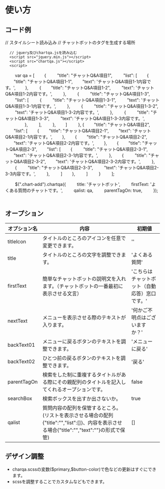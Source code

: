 <div>
  <h1>使い方</h3>
  <div>
    <h2>コード例</h2>
    <div>
       // スタイルシート読み込み
      <link rel="stylesheet" href="chartqa.css">
      // チャットボットのタグを生成する場所
      <div class="chart-add"><!--  --></div>

      // jquery及びchartqa.jsを読み込む
      <script src="jquery.min.js"></script>
      <script src="chartqa.js"></script>
      <script>
   　　 var qa = [
      　　{
       　　 "title": "チャットQ&A項目1",
       　　 "list": [
          　　{
            　　"title": "チャットQ&A項目1-1",
            　　"text": 'チャットQ&A項目1-1内容です。',
          　　},
         　　 {
            　　"title": "チャットQ&A項目1-2",
           　　 "text": 'チャットQ&A項目1-2内容です。',
         　　 },
         　　 {
          　　  "title": "チャットQ&A項目1-3",
          　　  "list": [
           　　   {
           　　     "title": "チャットQ&A項目1-3-1",
           　　     "text": 'チャットQ&A項目1-3-1内容です。',
           　　   },
           　　   {
               　　 "title": "チャットQ&A項目1-3-2",
               　　 "text": 'チャットQ&A項目1-3-2内容です。',
            　　  },
         　　     {
         　　       "title": "チャットQ&A項目1-3-3",
     　　           "text": 'チャットQ&A項目1-3-3内容です。',
   　　 　　      },
     　　       ],
     　　     },
        　　]
     　　 }, {
        　　"title": "チャットQ&A項目2",
        　　"list": [
          　　{
            　　"title": "チャットQ&A項目2-1",
            　　"text": 'チャットQ&A項目2-1内容です。',
          　　},
          　　{
            　　"title": "チャットQ&A項目2-2",
            　　"text": 'チャットQ&A項目2-2内容です。',
          　　},
          　　{
            　　"title": "チャットQ&A項目2-3",
            　　"list": [
              　　{
               　　 "title": "チャットQ&A項目2-3-1",
                　　"text": 'チャットQ&A項目2-3-1内容です。',
             　　 },
              　　{
               　　 "title": "チャットQ&A項目2-3-2",
                　　"text": 'チャットQ&A項目2-3-2内容です。',
             　　 },
             　　 {
             　　   "title": "チャットQ&A項目2-3-3",
             　　   "text": 'チャットQ&A項目2-3-3内容です。',
             　　 },
      　　      ]
          　　},
     　　   ]
   　　   }
   　　 ];

   　　 $(".chart-add").chartqa({
   　　   title: 'チャットボット',
   　　   firstText: 'よくある質問のチャットです。',
   　　   qalist: qa,
  　　    parentTagOn: true,
 　　   }); 
　　  </script>
    </div>
  </div>
  <div>
    <h2>オープション</h2>
    <table>
      <thead>
        <th>オプション名</th>
        <th>内容</th>
        <th>初期値</th>
      </thead>
      <tbody>
        <tr>
          <td>titleIcon</td>
          <td>タイトルのところのアイコンを任意で変更できます。</td>
          <td>''</td>
        </tr>
        <tr>
          <td>title</td>
          <td>タイトルのところの文字を調整できます。</td>
          <td>'よくある質問'</td>
        </tr>
        <tr>
          <td>firstText</td>
          <td>簡単なチャットボットの説明文を入れます。（チャットボットの一番最初に表示させる文言）</td>
          <td>'こちらはチャットボット（自動応答）窓口です。'</td>
        </tr>
        <tr>
          <td>nextText</td>
          <td>メニューを表示させる際のテキストが入ります。</td>
          <td>'何かご不明点はございますか？'</td>
        </tr>
        <tr>
          <td>backText01</td>
          <td>メニューに戻るボタンのテキストを調整できます。</td>
          <td>'メニューに戻る'</td>
        </tr>
        <tr>
          <td>backText02</td>
          <td>ひとつ前の戻るボタンのテキストを調整できます。</td>
          <td>'戻る'</td>
        </tr>
        <tr>
          <td>parentTagOn</td>
          <td>検索をした制に重複するタイトルがある際にその親配列のタイトルを記入してくれるオープションです。</td>
          <td>false</td>
        </tr>
        <tr>
          <td>searchBox</td>
          <td>検索ボックスを出すか出さないか。</td>
          <td>true</td>
        </tr>
        <tr>
          <td>qalist</td>
          <td>質問内容の配列を保管するところ。(リストを表示させる場合の配列{"title":"","list":[]}、内容を表示させる場合{"title":"","text":""}の形式で保管)</td>
          <td>[]</td>
        </tr>
      </tbody>
    </table>
  </div>
  <div>
    <h2>デザイン調整</h2>
    <ul>
      <li>charqa.scssの変数($primary,$button-color)で色などの更新はすぐにできます。</li>
      <li>scssを調整することでカスタムなどもできます。</li>
    </ul>
  </div>
</div>
